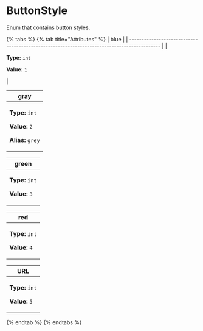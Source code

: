 # ButtonStyle

Enum that contains button styles.

{% tabs %}
{% tab title="Attributes" %}
| blue                                                                                        |
| ------------------------------------------------------------------------------------------- |
| <p><strong>Type:</strong> <code>int</code></p><p><strong>Value:</strong> <code>1</code></p> |

| gray                                                                                                                                        |
| ------------------------------------------------------------------------------------------------------------------------------------------- |
| <p><strong>Type:</strong> <code>int</code></p><p><strong>Value:</strong> <code>2</code></p><p><strong>Alias:</strong> <code>grey</code></p> |

| green                                                                                       |
| ------------------------------------------------------------------------------------------- |
| <p><strong>Type:</strong> <code>int</code></p><p><strong>Value:</strong> <code>3</code></p> |

| red                                                                                         |
| ------------------------------------------------------------------------------------------- |
| <p><strong>Type:</strong> <code>int</code></p><p><strong>Value:</strong> <code>4</code></p> |

| URL                                                                                         |
| ------------------------------------------------------------------------------------------- |
| <p><strong>Type:</strong> <code>int</code></p><p><strong>Value:</strong> <code>5</code></p> |
{% endtab %}
{% endtabs %}


